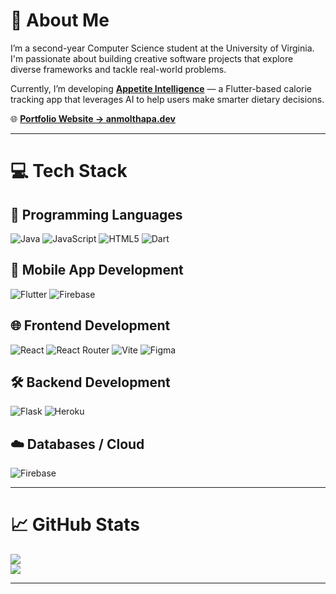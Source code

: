 # 👋 About Me

I’m a second-year Computer Science student at the University of Virginia. I'm passionate about building creative software projects that explore diverse frameworks and tackle real-world problems.

Currently, I’m developing [**Appetite Intelligence**](https://github.com/anmol-thapa/appetite-intelligence) — a Flutter-based calorie tracking app that leverages AI to help users make smarter dietary decisions.

🌐 **[Portfolio Website → anmolthapa.dev](https://anmolthapa.dev)**

---

# 💻 Tech Stack

## 🧠 Programming Languages
![Java](https://img.shields.io/badge/java-%23ED8B00.svg?style=for-the-badge&logo=openjdk&logoColor=white)
![JavaScript](https://img.shields.io/badge/javascript-%23323330.svg?style=for-the-badge&logo=javascript&logoColor=%23F7DF1E)
![HTML5](https://img.shields.io/badge/html5-%23E34F26.svg?style=for-the-badge&logo=html5&logoColor=white)
![Dart](https://img.shields.io/badge/dart-%230175C2.svg?style=for-the-badge&logo=dart&logoColor=white)

## 📱 Mobile App Development
![Flutter](https://img.shields.io/badge/Flutter-%2302569B.svg?style=for-the-badge&logo=Flutter&logoColor=white)
![Firebase](https://img.shields.io/badge/firebase-%23039BE5.svg?style=for-the-badge&logo=firebase)

## 🌐 Frontend Development
![React](https://img.shields.io/badge/react-%2320232a.svg?style=for-the-badge&logo=react&logoColor=%2361DAFB)
![React Router](https://img.shields.io/badge/React_Router-CA4245?style=for-the-badge&logo=react-router&logoColor=white)
![Vite](https://img.shields.io/badge/vite-%23646CFF.svg?style=for-the-badge&logo=vite&logoColor=white)
![Figma](https://img.shields.io/badge/figma-%23F24E1E.svg?style=for-the-badge&logo=figma&logoColor=white)

## 🛠️ Backend Development
![Flask](https://img.shields.io/badge/flask-%23000.svg?style=for-the-badge&logo=flask&logoColor=white)
![Heroku](https://img.shields.io/badge/heroku-%23430098.svg?style=for-the-badge&logo=heroku&logoColor=white)

## ☁️ Databases / Cloud
![Firebase](https://img.shields.io/badge/firebase-a08021?style=for-the-badge&logo=firebase&logoColor=ffcd34)

---

# 📈 GitHub Stats

![](https://nirzak-streak-stats.vercel.app/?user=anmol-thapa&theme=gotham&hide_border=true)  
![](https://github-readme-stats.vercel.app/api/top-langs/?username=anmol-thapa&theme=gotham&hide_border=true&layout=compact)

---
